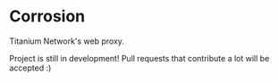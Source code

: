 # Corrosion
Titanium Network's web proxy.

Project is still in development! Pull requests that contribute a lot will be accepted :)
